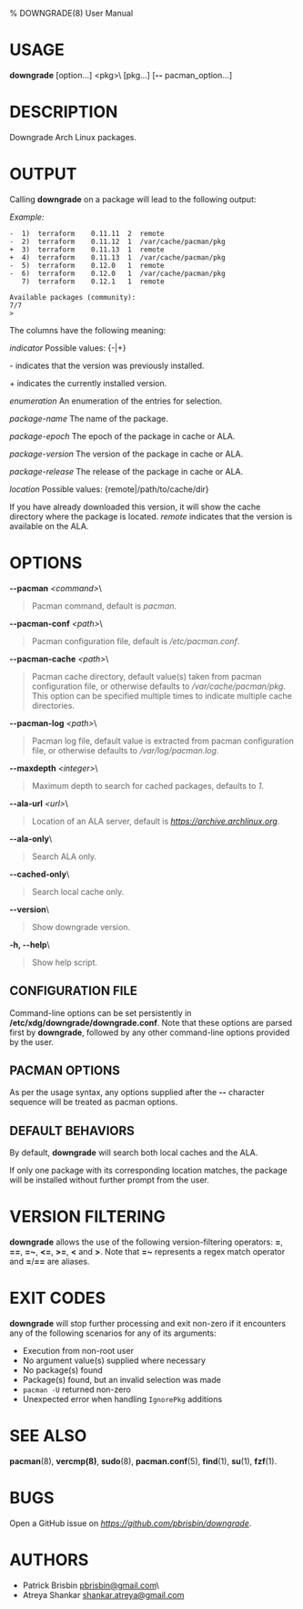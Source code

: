 % DOWNGRADE(8) User Manual

# USAGE

**downgrade** [option...] \<pkg>\ [pkg...] [**\--** pacman_option...]

# DESCRIPTION

Downgrade Arch Linux packages.

# OUTPUT

Calling **downgrade** on a package will lead to the following output:

_Example:_

    -  1)  terraform    0.11.11  2  remote
    -  2)  terraform    0.11.12  1  /var/cache/pacman/pkg
    +  3)  terraform    0.11.13  1  remote
    +  4)  terraform    0.11.13  1  /var/cache/pacman/pkg
    -  5)  terraform    0.12.0   1  remote
    -  6)  terraform    0.12.0   1  /var/cache/pacman/pkg
       7)  terraform    0.12.1   1  remote

    Available packages (community):
    7/7
    >

The columns have the following meaning:

_indicator_ Possible values: {-|+}

\- indicates that the version was previously installed.

\+ indicates the currently installed version.

_enumeration_ An enumeration of the entries for selection.

_package-name_ The name of the package.

_package-epoch_ The epoch of the package in cache or ALA.

_package-version_ The version of the package in cache or ALA.

_package-release_ The release of the package in cache or ALA.

_location_ Possible values: {remote|/path/to/cache/dir}

If you have already downloaded this version, it will show the cache directory
where the package is located. _remote_ indicates that the version is available
on the ALA.

# OPTIONS

**\--pacman** _\<command\>_\

> Pacman command, default is _pacman_.

**\--pacman-conf** _\<path\>_\

> Pacman configuration file, default is _/etc/pacman.conf_.

**\--pacman-cache** _\<path\>_\

> Pacman cache directory, default value(s) taken from pacman configuration file,
> or otherwise defaults to _/var/cache/pacman/pkg_. This option can be specified
> multiple times to indicate multiple cache directories.

**\--pacman-log** _\<path\>_\

> Pacman log file, default value is extracted from pacman configuration file, or
> otherwise defaults to _/var/log/pacman.log_.

**\--maxdepth** _\<integer\>_\

> Maximum depth to search for cached packages, defaults to _1_.

**\--ala-url** _\<url\>_\

> Location of an ALA server, default is *https://archive.archlinux.org*.

**\--ala-only**\

> Search ALA only.

**\--cached-only**\

> Search local cache only.

**\--version**\

> Show downgrade version.

**\-h, \--help**\

> Show help script.

## CONFIGURATION FILE

Command-line options can be set persistently in
**/etc/xdg/downgrade/downgrade.conf**. Note that these options are parsed first
by **downgrade**, followed by any other command-line options provided by the
user.

## PACMAN OPTIONS

As per the usage syntax, any options supplied after the **\--** character
sequence will be treated as pacman options.

## DEFAULT BEHAVIORS

By default, **downgrade** will search both local caches and the ALA.

If only one package with its corresponding location matches, the package will be
installed without further prompt from the user.

# VERSION FILTERING

**downgrade** allows the use of the following version-filtering operators:
**=**, **==**, **=~**, **<=**, **>=**, **<** and **>**. Note that **=~**
represents a regex match operator and **=**/**==** are aliases.

# EXIT CODES

**downgrade** will stop further processing and exit non-zero if it encounters
any of the following scenarios for any of its arguments:

- Execution from non-root user
- No argument value(s) supplied where necessary
- No package(s) found
- Package(s) found, but an invalid selection was made
- `pacman -U` returned non-zero
- Unexpected error when handling `IgnorePkg` additions

# SEE ALSO

**pacman**(8), **vercmp(8)**, **sudo**(8), **pacman.conf**(5), **find**(1),
**su**(1), **fzf**(1).

# BUGS

Open a GitHub issue on *https://github.com/pbrisbin/downgrade*.

# AUTHORS

- Patrick Brisbin <pbrisbin@gmail.com>\
- Atreya Shankar <shankar.atreya@gmail.com>
